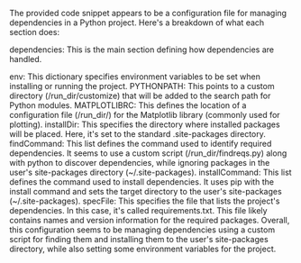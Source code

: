 The provided code snippet appears to be a configuration file for managing dependencies in a Python project. Here's a breakdown of what each section does:

dependencies: This is the main section defining how dependencies are handled.

env: This dictionary specifies environment variables to be set when installing or running the project.
PYTHONPATH: This points to a custom directory (/run_dir/customize) that will be added to the search path for Python modules.
MATPLOTLIBRC: This defines the location of a configuration file (/run_dir/) for the Matplotlib library (commonly used for plotting).
installDir: This specifies the directory where installed packages will be placed. Here, it's set to the standard .site-packages directory.
findCommand: This list defines the command used to identify required dependencies. It seems to use a custom script (/run_dir/findreqs.py) along with python to discover dependencies, while ignoring packages in the user's site-packages directory (~/.site-packages).
installCommand: This list defines the command used to install dependencies. It uses pip with the install command and sets the target directory to the user's site-packages (~/.site-packages).
specFile: This specifies the file that lists the project's dependencies. In this case, it's called requirements.txt. This file likely contains names and version information for the required packages.
Overall, this configuration seems to be managing dependencies using a custom script for finding them and installing them to the user's site-packages directory, while also setting some environment variables for the project.
